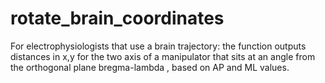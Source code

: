 # rotate_brain_coordinates
For electrophysiologists that use a brain trajectory: the function outputs distances in x,y for the two axis of a manipulator that sits at an angle from the orthogonal plane bregma-lambda , based on AP and ML values.
